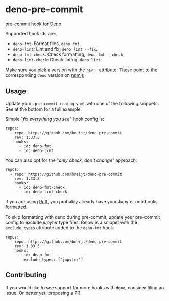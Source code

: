 # deno-pre-commit

[pre-commit](https://pre-commit.com/) hook for [Deno](https://deno.com/).

Supported hook ids are:

- `deno-fmt`: Format files, `deno fmt`.
- `deno-lint`: Lint and fix, `deno lint --fix`.
- `deno-fmt-check`: Check formatting, `deno fmt --check`.
- `deno-lint-check`: Check linting, `deno lint`.

Make sure you pick a version with the `rev: ` attribute. These point to the corresponding `deno` version on [npmjs](https://www.npmjs.com/package/deno)

## Usage

Update your `.pre-commit-config.yaml` with one of the following snippets. See at the bottom for a full example.

Simple "_fix everything you see_" hook config is:
```
repos:
  - repo: https://github.com/bneijt/deno-pre-commit
    rev: 1.33.3
    hooks:
      - id: deno-fmt
      - id: deno-lint
```

You can also opt for the "_only check, don't change_" approach:
```
repos:
  - repo: https://github.com/bneijt/deno-pre-commit
    rev: 1.33.3
    hooks:
      - id: deno-fmt-check
      - id: deno-lint-check
```

If you are using [Ruff](https://docs.astral.sh/ruff/), you probably already have your Jupyter notebooks
formatted.

To skip formatting with deno during pre-commit, update your pre-commit config to exclude _jupyter_ type files. Below is a snippet with the `exclude_types` attribute added to the `deno-fmt` hook.

```
repos:
  - repo: https://github.com/bneijt/deno-pre-commit
    rev: 1.33.3
    hooks:
      - id: deno-fmt
        exclude_types: ["jupyter"]
```

## Contributing
If you would like to see support for more hooks with `deno`, consider filing an issue.
Or better yet, proposing a PR.
